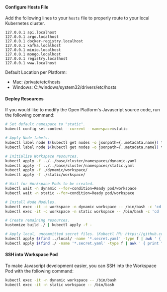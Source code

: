 #### Configure Hosts File

Add the following lines to your `hosts` file to properly route to your local Kubernetes cluster.

```
127.0.0.1 api.localhost
127.0.0.1 argo.localhost
127.0.0.1 docker-registry.localhost
127.0.0.1 kafka.localhost
127.0.0.1 minio.localhost
127.0.0.1 mongo.localhost
127.0.0.1 registry.localhost
127.0.0.1 www.localhost
```

Default Location per Platform:

- Mac: /private/etc/hosts
- Windows: C:/windows/system32/drivers/etc/hosts

#### Deploy Resources

If you would like to modify the Open Platform's Javascript source code, run the following command:

```bash
# Set default namespace to "static".
kubectl config set-context --current --namespace=static

# Apply Node labels.
kubectl label node $(kubectl get nodes -o jsonpath={..metadata.name}) tenlastic.com/high-priority=true
kubectl label node $(kubectl get nodes -o jsonpath={..metadata.name}) tenlastic.com/low-priority=true

# Initialize Workspace resources.
kubectl apply -f ../../base/cluster/namespaces/dynamic.yaml
kubectl apply -f ../../base/cluster/namespaces/static.yaml
kubectl apply -f ./dynamic/workspace/
kubectl apply -f ./static/workspace/

# Wait for Workspace Pods to be created.
kubectl wait -n dynamic --for=condition=Ready pod/workspace
kubectl wait -n static --for=condition=Ready pod/workspace

# Install Node Modules.
kubectl exec -it -c workspace -n dynamic workspace -- /bin/bash -c 'cd ./projects/javascript/ && lerna bootstrap'
kubectl exec -it -c workspace -n static workspace -- /bin/bash -c 'cd ./projects/javascript/ && lerna bootstrap'

# Create remaining resources.
kustomize build ./ | kubectl apply -f -

# Apply local, uncommitted secret files. (Kubectl PR: https://github.com/kubernetes/kubernetes/pull/102265)
kubectl apply $(find ../local/ -name '*.secret.yaml' -type f | awk ' { print " -f " $1 } ')
kubectl apply $(find ./ -name '*.secret.yaml' -type f | awk ' { print " -f " $1 } ')
```

#### SSH into Workspace Pod

To make Javascript development easier, you can SSH into the Workspace Pod with the following command:

```bash
kubectl exec -it -n dynamic workspace -- /bin/bash
kubectl exec -it -n static workspace -- /bin/bash
```

